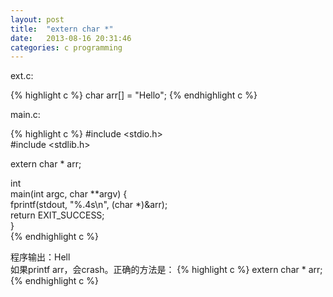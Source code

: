 ```yaml
---
layout: post
title:  "extern char *"
date:   2013-08-16 20:31:46
categories: c programming
---
```


ext.c:  

{% highlight c %}
char arr[] = "Hello";
{% endhighlight c %}

main.c:  

{% highlight c %}
#include <stdio.h>  
#include <stdlib.h>  

extern char * arr;  

int  
main(int argc, char **argv) {  
    fprintf(stdout, "%.4s\n", (char *)&arr);  
    return EXIT_SUCCESS;  
}  
{% endhighlight c %}

程序输出：Hell  
如果printf arr，会crash。正确的方法是：
{% highlight c %}
extern char * arr;  
{% endhighlight c %}

